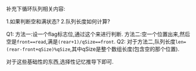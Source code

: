 补充下循环队列相关内容:

1.如果判断空和满状态?
2.队列长度如何计算?

Q1:
    方法一:设一个flag标志位,通过这个来进行判断.
    方法二:空一个位置出来,然后空是`front==read`,满是`(rear+1)/qSize==front`.
Q2:
    对于方法二,队列长度`len=(rear-front+qSize)%qSize`,其中qSize是整个数组长度(包含空的那个位置).

对于这些基础性的东西,选择性记忆推导下即可.